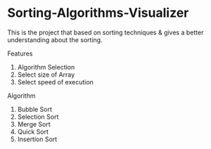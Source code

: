 # Sorting-Algorithms-Visualizer
This is the project that based on sorting techniques & gives a better understanding about the sorting.

Features
1. Algorithm Selection
2. Select size of Array
3. Select speed of execution

Algorithm   
1. Bubble Sort
2. Selection Sort
3. Merge Sort
4. Quick Sort
5. Insertion Sort
 
